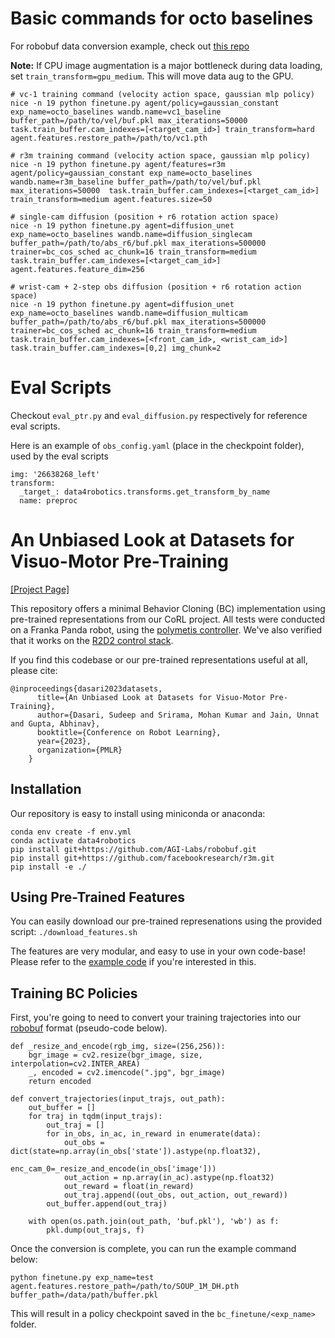 # Basic commands for octo baselines
For robobuf data conversion example, check out [this repo](https://github.com/AGI-Labs/r2d2_to_robobuf)

**Note:** If CPU image augmentation is a major bottleneck during data loading, set `train_transform=gpu_medium`. This will move data aug to the GPU.

```
# vc-1 training command (velocity action space, gaussian mlp policy)
nice -n 19 python finetune.py agent/policy=gaussian_constant exp_name=octo_baselines wandb.name=vc1_baseline buffer_path=/path/to/vel/buf.pkl max_iterations=50000  task.train_buffer.cam_indexes=[<target_cam_id>] train_transform=hard agent.features.restore_path=/path/to/vc1.pth

# r3m training command (velocity action space, gaussian mlp policy)
nice -n 19 python finetune.py agent/features=r3m agent/policy=gaussian_constant exp_name=octo_baselines wandb.name=r3m_baseline buffer_path=/path/to/vel/buf.pkl max_iterations=50000  task.train_buffer.cam_indexes=[<target_cam_id>] train_transform=medium agent.features.size=50

# single-cam diffusion (position + r6 rotation action space)
nice -n 19 python finetune.py agent=diffusion_unet exp_name=octo_baselines wandb.name=diffusion_singlecam buffer_path=/path/to/abs_r6/buf.pkl max_iterations=500000  trainer=bc_cos_sched ac_chunk=16 train_transform=medium task.train_buffer.cam_indexes=[<target_cam_id>] agent.features.feature_dim=256

# wrist-cam + 2-step obs diffusion (position + r6 rotation action space)
nice -n 19 python finetune.py agent=diffusion_unet exp_name=octo_baselines wandb.name=diffusion_multicam buffer_path=/path/to/abs_r6/buf.pkl max_iterations=500000  trainer=bc_cos_sched ac_chunk=16 train_transform=medium task.train_buffer.cam_indexes=[<front_cam_id>, <wrist_cam_id>] task.train_buffer.cam_indexes=[0,2] img_chunk=2
```

# Eval Scripts

Checkout `eval_ptr.py` and `eval_diffusion.py` respectively for reference eval scripts.

Here is an example of `obs_config.yaml` (place in the checkpoint folder), used by the eval scripts
```
img: '26638268_left'
transform:
  _target_: data4robotics.transforms.get_transform_by_name
  name: preproc
```

# An Unbiased Look at Datasets for Visuo-Motor Pre-Training
[[Project Page]](https://data4robotics.github.io/)

This repository offers a minimal Behavior Cloning (BC) implementation using pre-trained representations from our CoRL project. All tests were conducted on a Franka Panda robot, using the [polymetis controller](https://facebookresearch.github.io/fairo/polymetis/). We've also verified that it works on the [R2D2 control stack](https://github.com/AlexanderKhazatsky/R2D2/tree/main).

If you find this codebase or our pre-trained representations useful at all, please cite:
```
@inproceedings{dasari2023datasets,
      title={An Unbiased Look at Datasets for Visuo-Motor Pre-Training},
      author={Dasari, Sudeep and Srirama, Mohan Kumar and Jain, Unnat and Gupta, Abhinav},
      booktitle={Conference on Robot Learning},
      year={2023},
      organization={PMLR}
    }
```
## Installation
Our repository is easy to install using miniconda or anaconda:

```
conda env create -f env.yml
conda activate data4robotics
pip install git+https://github.com/AGI-Labs/robobuf.git
pip install git+https://github.com/facebookresearch/r3m.git
pip install -e ./
```

## Using Pre-Trained Features
You can easily download our pre-trained represenations using the provided script: `./download_features.sh`

The features are very modular, and easy to use in your own code-base! Please refer to the [example code](https://github.com/SudeepDasari/data4robotics/blob/main/pretrained_networks_example.py) if you're interested in this.

## Training BC Policies
First, you're going to need to convert your training trajectories into our [robobuf](https://github.com/AGI-Labs/robobuf/tree/main) format (pseudo-code below).
```
def _resize_and_encode(rgb_img, size=(256,256)):
    bgr_image = cv2.resize(bgr_image, size, interpolation=cv2.INTER_AREA)
    _, encoded = cv2.imencode(".jpg", bgr_image)
    return encoded

def convert_trajectories(input_trajs, out_path):
    out_buffer = []
    for traj in tqdm(input_trajs):
        out_traj = []
        for in_obs, in_ac, in_reward in enumerate(data):
            out_obs = dict(state=np.array(in_obs['state']).astype(np.float32),
                           enc_cam_0=_resize_and_encode(in_obs['image']))
            out_action = np.array(in_ac).astype(np.float32)
            out_reward = float(in_reward)
            out_traj.append((out_obs, out_action, out_reward))
        out_buffer.append(out_traj)

    with open(os.path.join(out_path, 'buf.pkl'), 'wb') as f:
        pkl.dump(out_trajs, f)
```

Once the conversion is complete, you can run the example command below:
```
python finetune.py exp_name=test agent.features.restore_path=/path/to/SOUP_1M_DH.pth buffer_path=/data/path/buffer.pkl
```
This will result in a policy checkpoint saved in the `bc_finetune/<exp_name>` folder.
